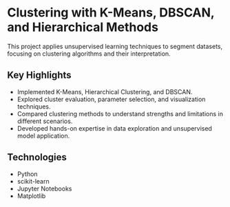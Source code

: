 # Clustering with K-Means, DBSCAN, and Hierarchical Methods

This project applies unsupervised learning techniques to segment datasets, focusing on clustering algorithms and their interpretation.

## Key Highlights
- Implemented K-Means, Hierarchical Clustering, and DBSCAN.
- Explored cluster evaluation, parameter selection, and visualization techniques.
- Compared clustering methods to understand strengths and limitations in different scenarios.
- Developed hands-on expertise in data exploration and unsupervised model application.

## Technologies
- Python
- scikit-learn
- Jupyter Notebooks
- Matplotlib
